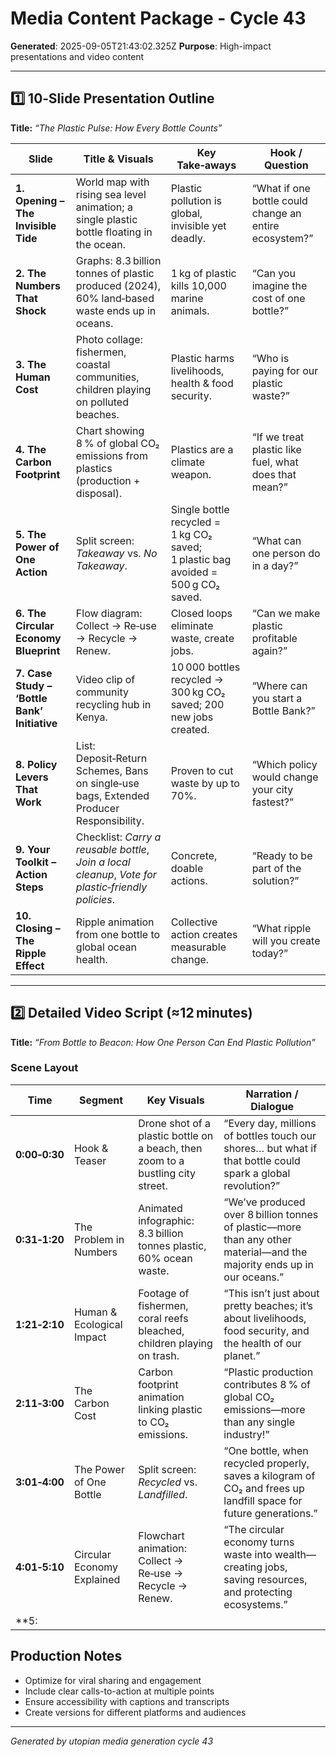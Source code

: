 # Media Content Package - Cycle 43

**Generated**: 2025-09-05T21:43:02.325Z
**Purpose**: High-impact presentations and video content

---

## 1️⃣ 10‑Slide Presentation Outline  
**Title:** *“The Plastic Pulse: How Every Bottle Counts”*  

| Slide | Title & Visuals | Key Take‑aways | Hook / Question |
|-------|-----------------|----------------|-----------------|
| **1. Opening – The Invisible Tide** | World map with rising sea level animation; a single plastic bottle floating in the ocean. | Plastic pollution is global, invisible yet deadly. | “What if one bottle could change an entire ecosystem?” |
| **2. The Numbers That Shock** | Graphs: 8.3 billion tonnes of plastic produced (2024), 60% land‑based waste ends up in oceans. | 1 kg of plastic kills 10,000 marine animals. | “Can you imagine the cost of one bottle?” |
| **3. The Human Cost** | Photo collage: fishermen, coastal communities, children playing on polluted beaches. | Plastic harms livelihoods, health & food security. | “Who is paying for our plastic waste?” |
| **4. The Carbon Footprint** | Chart showing 8 % of global CO₂ emissions from plastics (production + disposal). | Plastics are a climate weapon. | “If we treat plastic like fuel, what does that mean?” |
| **5. The Power of One Action** | Split screen: *Takeaway* vs. *No Takeaway*. | Single bottle recycled = 1 kg CO₂ saved; 1 plastic bag avoided = 500 g CO₂ saved. | “What can one person do in a day?” |
| **6. The Circular Economy Blueprint** | Flow diagram: Collect → Re‑use → Recycle → Renew. | Closed loops eliminate waste, create jobs. | “Can we make plastic profitable again?” |
| **7. Case Study – ‘Bottle Bank’ Initiative** | Video clip of community recycling hub in Kenya. | 10 000 bottles recycled → 300 kg CO₂ saved; 200 new jobs created. | “Where can you start a Bottle Bank?” |
| **8. Policy Levers That Work** | List: Deposit‑Return Schemes, Bans on single‑use bags, Extended Producer Responsibility. | Proven to cut waste by up to 70%. | “Which policy would change your city fastest?” |
| **9. Your Toolkit – Action Steps** | Checklist: *Carry a reusable bottle*, *Join a local cleanup*, *Vote for plastic‑friendly policies*. | Concrete, doable actions. | “Ready to be part of the solution?” |
| **10. Closing – The Ripple Effect** | Ripple animation from one bottle to global ocean health. | Collective action creates measurable change. | “What ripple will you create today?” |

---

## 2️⃣ Detailed Video Script (≈12 minutes)  
**Title:** *“From Bottle to Beacon: How One Person Can End Plastic Pollution”*  

### Scene Layout

| Time | Segment | Key Visuals | Narration / Dialogue |
|------|---------|-------------|---------------------|
| **0:00‑0:30** | Hook & Teaser | Drone shot of a plastic bottle on a beach, then zoom to a bustling city street. | “Every day, millions of bottles touch our shores… but what if that bottle could spark a global revolution?” |
| **0:31‑1:20** | The Problem in Numbers | Animated infographic: 8.3 billion tonnes plastic, 60% ocean waste. | “We’ve produced over 8 billion tonnes of plastic—more than any other material—and the majority ends up in our oceans.” |
| **1:21‑2:10** | Human & Ecological Impact | Footage of fishermen, coral reefs bleached, children playing on trash. | “This isn’t just about pretty beaches; it’s about livelihoods, food security, and the health of our planet.” |
| **2:11‑3:00** | The Carbon Cost | Carbon footprint animation linking plastic to CO₂ emissions. | “Plastic production contributes 8 % of global CO₂ emissions—more than any single industry!” |
| **3:01‑4:00** | The Power of One Bottle | Split screen: *Recycled* vs. *Landfilled*. | “One bottle, when recycled properly, saves a kilogram of CO₂ and frees up landfill space for future generations.” |
| **4:01‑5:10** | Circular Economy Explained | Flowchart animation: Collect → Re‑use → Recycle → Renew. | “The circular economy turns waste into wealth—creating jobs, saving resources, and protecting ecosystems.” |
| **5:

## Production Notes
- Optimize for viral sharing and engagement
- Include clear calls-to-action at multiple points
- Ensure accessibility with captions and transcripts
- Create versions for different platforms and audiences

---
*Generated by utopian media generation cycle 43*
